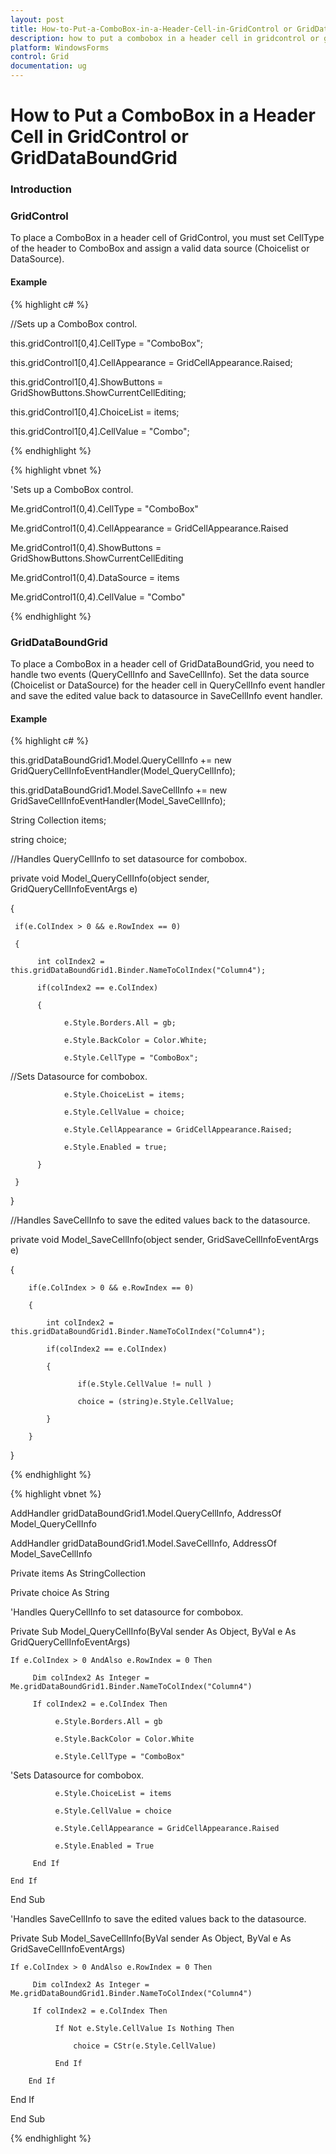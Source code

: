 ```yaml
---
layout: post
title: How-to-Put-a-ComboBox-in-a-Header-Cell-in-GridControl or GridDataBoundGrid | WindowsForms | Syncfusion
description: how to put a combobox in a header cell in gridcontrol or griddataboundgrid
platform: WindowsForms
control: Grid
documentation: ug
---
```


# How to Put a ComboBox in a Header Cell in GridControl or GridDataBoundGrid

### Introduction

### GridControl

To place a ComboBox in a header cell of GridControl, you must set CellType of the header to ComboBox and assign a valid data source (Choicelist or DataSource).

#### Example

{% highlight c# %}



//Sets up a ComboBox control.

this.gridControl1[0,4].CellType = "ComboBox";

this.gridControl1[0,4].CellAppearance = GridCellAppearance.Raised;

this.gridControl1[0,4].ShowButtons = GridShowButtons.ShowCurrentCellEditing;

this.gridControl1[0,4].ChoiceList = items;

this.gridControl1[0,4].CellValue = "Combo";


{% endhighlight %}

{% highlight vbnet %}



'Sets up a ComboBox control.

Me.gridControl1(0,4).CellType = "ComboBox"

Me.gridControl1(0,4).CellAppearance = GridCellAppearance.Raised

Me.gridControl1(0,4).ShowButtons = GridShowButtons.ShowCurrentCellEditing

Me.gridControl1(0,4).DataSource = items

Me.gridControl1(0,4).CellValue = "Combo"


{% endhighlight %}

### GridDataBoundGrid

To place a ComboBox in a header cell of GridDataBoundGrid, you need to handle two events (QueryCellInfo and SaveCellInfo). Set the data source (Choicelist or DataSource) for the header cell in QueryCellInfo event handler and save the edited value back to datasource in SaveCellInfo event handler. 

#### Example

{% highlight c# %}



this.gridDataBoundGrid1.Model.QueryCellInfo += new GridQueryCellInfoEventHandler(Model_QueryCellInfo);

this.gridDataBoundGrid1.Model.SaveCellInfo += new GridSaveCellInfoEventHandler(Model_SaveCellInfo);

String Collection items;

string choice;



//Handles QueryCellInfo to set datasource for combobox.

private void Model_QueryCellInfo(object sender, GridQueryCellInfoEventArgs e)

{

     if(e.ColIndex > 0 && e.RowIndex == 0)

     {

          int colIndex2 = this.gridDataBoundGrid1.Binder.NameToColIndex("Column4");

          if(colIndex2 == e.ColIndex)

          {

                e.Style.Borders.All = gb;

                e.Style.BackColor = Color.White;

                e.Style.CellType = "ComboBox";



//Sets Datasource for combobox.

                e.Style.ChoiceList = items;

                e.Style.CellValue = choice;

                e.Style.CellAppearance = GridCellAppearance.Raised;

                e.Style.Enabled = true;

          }

     }

}



//Handles SaveCellInfo to save the edited values back to the datasource.

private void Model_SaveCellInfo(object sender, GridSaveCellInfoEventArgs e)

{

        if(e.ColIndex > 0 && e.RowIndex == 0)

        {

            int colIndex2 = this.gridDataBoundGrid1.Binder.NameToColIndex("Column4");

            if(colIndex2 == e.ColIndex)

            {

                   if(e.Style.CellValue != null )

                   choice = (string)e.Style.CellValue;

            }

        }

}


{% endhighlight %}

{% highlight vbnet %}



AddHandler gridDataBoundGrid1.Model.QueryCellInfo, AddressOf Model_QueryCellInfo

AddHandler gridDataBoundGrid1.Model.SaveCellInfo, AddressOf Model_SaveCellInfo

Private items As StringCollection

Private choice As String 



'Handles QueryCellInfo to set datasource for combobox.

Private Sub Model_QueryCellInfo(ByVal sender As Object, ByVal e As GridQueryCellInfoEventArgs)

    If e.ColIndex > 0 AndAlso e.RowIndex = 0 Then

         Dim colIndex2 As Integer = Me.gridDataBoundGrid1.Binder.NameToColIndex("Column4")

         If colIndex2 = e.ColIndex Then

              e.Style.Borders.All = gb

              e.Style.BackColor = Color.White

              e.Style.CellType = "ComboBox"



'Sets Datasource for combobox.

              e.Style.ChoiceList = items

              e.Style.CellValue = choice

              e.Style.CellAppearance = GridCellAppearance.Raised

              e.Style.Enabled = True

         End If

    End If

End Sub



'Handles SaveCellInfo to save the edited values back to the datasource.

Private Sub Model_SaveCellInfo(ByVal sender As Object, ByVal e As GridSaveCellInfoEventArgs)

    If e.ColIndex > 0 AndAlso e.RowIndex = 0 Then

         Dim colIndex2 As Integer = Me.gridDataBoundGrid1.Binder.NameToColIndex("Column4")

         If colIndex2 = e.ColIndex Then

              If Not e.Style.CellValue Is Nothing Then

                  choice = CStr(e.Style.CellValue)

              End If

        End If

   End If

End Sub


{% endhighlight %}

